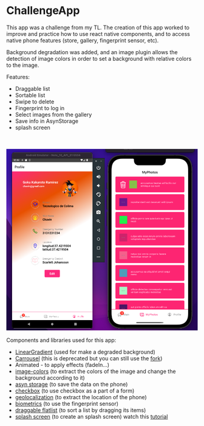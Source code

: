 # ChallengeApp

This app was a challenge from my TL. The creation of this app worked to improve and practice
how to use react native components, and to access native phone features (store, gallery, fingerprint sensor, etc). 

Background degradation was added, and an image plugin allows the detection of image colors in order to set a background with relative colors to the image.

Features:
- Draggable list
- Sortable list
- Swipe to delete
- Fingerprint to log in
- Select images from the gallery
- Save info in AsynStorage
- splash screen 


\
\
![****](app-view.png)


Components and libraries used for this app:

- [LinearGradient](https://github.com/react-native-linear-gradient/react-native-linear-gradient) (used for make a degraded background)
- [Carrousel](https://github.com/meliorence/react-native-snap-carousel) (this is deprecated but you can still use the [fork](apurba-bware/react-native-snap-carousel#5a7f809e921262e4e2f646e8cfc4da85f7bd663d)) 
- Animated - to apply effects (fadeIn...)
- [image-colors](https://github.com/osamaqarem/react-native-image-colors) (to extract the colors of the image and change the background according to it)
- [asyn storage](https://github.com/react-native-async-storage/async-storage) (to save the data on the phone)
- [checkbox](https://github.com/react-native-checkbox/react-native-checkbox) (to use checkbox as a part of a form)
- [geolocalization](https://www.npmjs.com/package/@react-native-community/geolocation) (to extract the location of the phone)
- [biometrics](https://www.npmjs.com/package/react-native-biometrics) (to use the fingerprint sensor)
- [draggable flatlist](https://github.com/computerjazz/react-native-draggable-flatlist) (to sort a list by dragging its items)
- [splash screen](https://github.com/crazycodeboy/react-native-splash-screen) (to create an splash screen) watch this [tutorial](https://medium.com/@appstud/add-a-splash-screen-to-a-react-native-app-810492e773f9)